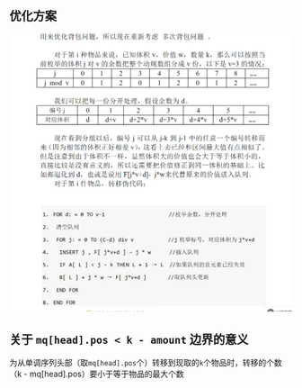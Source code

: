 ## 优化方案

<img src="./assets/zop_1.png" />

## 关于 `mq[head].pos < k - amount` 边界的意义

为从单调序列头部（取`mq[head].pos`个）转移到现取的`k`个物品时，转移的个数（k - mq[head].pos）要小于等于物品的最大个数
